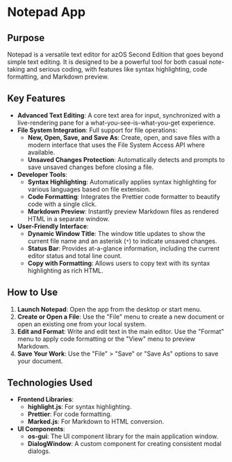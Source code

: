 # Notepad App

## Purpose

Notepad is a versatile text editor for azOS Second Edition that goes beyond simple text editing. It is designed to be a powerful tool for both casual note-taking and serious coding, with features like syntax highlighting, code formatting, and Markdown preview.

## Key Features

- **Advanced Text Editing**: A core text area for input, synchronized with a live-rendering pane for a what-you-see-is-what-you-get experience.
- **File System Integration**: Full support for file operations:
  - **New, Open, Save, and Save As**: Create, open, and save files with a modern interface that uses the File System Access API where available.
  - **Unsaved Changes Protection**: Automatically detects and prompts to save unsaved changes before closing a file.
- **Developer Tools**:
  - **Syntax Highlighting**: Automatically applies syntax highlighting for various languages based on file extension.
  - **Code Formatting**: Integrates the Prettier code formatter to beautify code with a single click.
  - **Markdown Preview**: Instantly preview Markdown files as rendered HTML in a separate window.
- **User-Friendly Interface**:
  - **Dynamic Window Title**: The window title updates to show the current file name and an asterisk (`*`) to indicate unsaved changes.
  - **Status Bar**: Provides at-a-glance information, including the current editor status and total line count.
  - **Copy with Formatting**: Allows users to copy text with its syntax highlighting as rich HTML.

## How to Use

1.  **Launch Notepad**: Open the app from the desktop or start menu.
2.  **Create or Open a File**: Use the "File" menu to create a new document or open an existing one from your local system.
3.  **Edit and Format**: Write and edit text in the main editor. Use the "Format" menu to apply code formatting or the "View" menu to preview Markdown.
4.  **Save Your Work**: Use the "File" > "Save" or "Save As" options to save your document.

## Technologies Used

- **Frontend Libraries**:
  - **highlight.js**: For syntax highlighting.
  - **Prettier**: For code formatting.
  - **Marked.js**: For Markdown to HTML conversion.
- **UI Components**:
  - **os-gui**: The UI component library for the main application window.
  - **DialogWindow**: A custom component for creating consistent modal dialogs.
